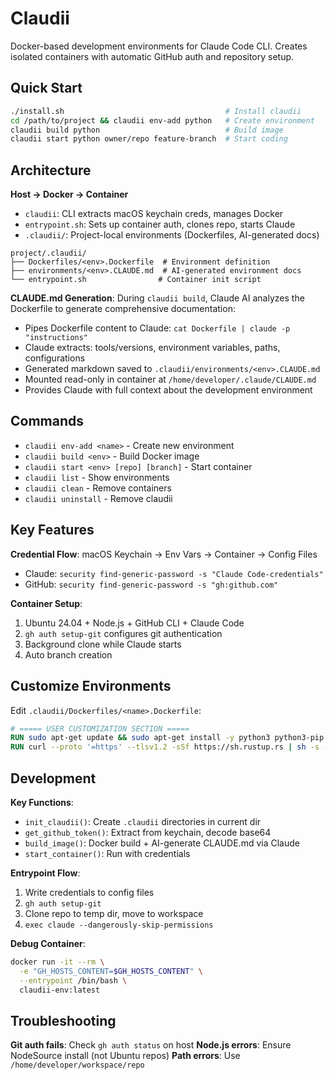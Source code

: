 # Claudii

Docker-based development environments for Claude Code CLI. Creates isolated containers with automatic GitHub auth and repository setup.

## Quick Start

```bash
./install.sh                                    # Install claudii
cd /path/to/project && claudii env-add python   # Create environment  
claudii build python                            # Build image
claudii start python owner/repo feature-branch  # Start coding
```

## Architecture

**Host → Docker → Container**
- `claudii`: CLI extracts macOS keychain creds, manages Docker
- `entrypoint.sh`: Sets up container auth, clones repo, starts Claude
- `.claudii/`: Project-local environments (Dockerfiles, AI-generated docs)

```
project/.claudii/
├── Dockerfiles/<env>.Dockerfile  # Environment definition
├── environments/<env>.CLAUDE.md  # AI-generated environment docs
└── entrypoint.sh                # Container init script
```

**CLAUDE.md Generation**: During `claudii build`, Claude AI analyzes the Dockerfile to generate comprehensive documentation:
- Pipes Dockerfile content to Claude: `cat Dockerfile | claude -p "instructions"`
- Claude extracts: tools/versions, environment variables, paths, configurations
- Generated markdown saved to `.claudii/environments/<env>.CLAUDE.md`
- Mounted read-only in container at `/home/developer/.claude/CLAUDE.md`
- Provides Claude with full context about the development environment

## Commands

- `claudii env-add <name>` - Create new environment
- `claudii build <env>` - Build Docker image  
- `claudii start <env> [repo] [branch]` - Start container
- `claudii list` - Show environments
- `claudii clean` - Remove containers
- `claudii uninstall` - Remove claudii

## Key Features

**Credential Flow**: macOS Keychain → Env Vars → Container → Config Files
- Claude: `security find-generic-password -s "Claude Code-credentials"`
- GitHub: `security find-generic-password -s "gh:github.com"`

**Container Setup**:
1. Ubuntu 24.04 + Node.js + GitHub CLI + Claude Code
2. `gh auth setup-git` configures git authentication
3. Background clone while Claude starts
4. Auto branch creation

## Customize Environments

Edit `.claudii/Dockerfiles/<name>.Dockerfile`:

```dockerfile
# ===== USER CUSTOMIZATION SECTION =====
RUN sudo apt-get update && sudo apt-get install -y python3 python3-pip
RUN curl --proto '=https' --tlsv1.2 -sSf https://sh.rustup.rs | sh -s -- -y
```

## Development

**Key Functions**:
- `init_claudii()`: Create `.claudii` directories in current dir
- `get_github_token()`: Extract from keychain, decode base64
- `build_image()`: Docker build + AI-generate CLAUDE.md via Claude
- `start_container()`: Run with credentials

**Entrypoint Flow**:
1. Write credentials to config files
2. `gh auth setup-git` 
3. Clone repo to temp dir, move to workspace
4. `exec claude --dangerously-skip-permissions`

**Debug Container**:
```bash
docker run -it --rm \
  -e "GH_HOSTS_CONTENT=$GH_HOSTS_CONTENT" \
  --entrypoint /bin/bash \
  claudii-env:latest
```

## Troubleshooting

**Git auth fails**: Check `gh auth status` on host
**Node.js errors**: Ensure NodeSource install (not Ubuntu repos)
**Path errors**: Use `/home/developer/workspace/repo`